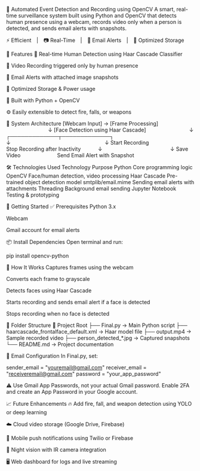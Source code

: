 🎥 Automated Event Detection and Recording using OpenCV
A smart, real-time surveillance system built using Python and OpenCV
that detects human presence using a webcam, records video only when a person is detected,
and sends email alerts with snapshots.

⚡ Efficient | 📷 Real-Time | 📩 Email Alerts | 💾 Optimized Storage

📌 Features
🎯 Real-time Human Detection using Haar Cascade Classifier

🎥 Video Recording triggered only by human presence

📨 Email Alerts with attached image snapshots

💽 Optimized Storage & Power usage

🧠 Built with Python + OpenCV

⚙️ Easily extensible to detect fire, falls, or weapons

📸 System Architecture
[Webcam Input] → [Frame Processing]
        ↓
[Face Detection using Haar Cascade]
        ↓
┌─────────────┬─────────────┐
↓                  ↓
Start Recording       Stop Recording after Inactivity
   ↓             ↓
Save Video       Send Email Alert with Snapshot

🛠️ Technologies Used
Technology	Purpose
Python	Core programming logic
OpenCV	Face/human detection, video processing
Haar Cascade	Pre-trained object detection model
smtplib/email.mime	Sending email alerts with attachments
Threading	Background email sending
Jupyter Notebook	Testing & prototyping

🚀 Getting Started
✅ Prerequisites
Python 3.x

Webcam

Gmail account for email alerts

📦 Install Dependencies
Open terminal and run:

pip install opencv-python

🧠 How It Works
Captures frames using the webcam

Converts each frame to grayscale

Detects faces using Haar Cascade

Starts recording and sends email alert if a face is detected

Stops recording when no face is detected

📂 Folder Structure
📁 Project Root
├── Final.py → Main Python script
├── haarcascade_frontalface_default.xml → Haar model file
├── output.mp4 → Sample recorded video
├── person_detected_*.jpg → Captured snapshots
└── README.md → Project documentation

📧 Email Configuration
In Final.py, set:

sender_email = "youremail@gmail.com"
receiver_email = "receiveremail@gmail.com"
password = "your_app_password"

⚠️ Use Gmail App Passwords, not your actual Gmail password.
Enable 2FA and create an App Password in your Google account.

📈 Future Enhancements
🔥 Add fire, fall, and weapon detection using YOLO or deep learning

☁️ Cloud video storage (Google Drive, Firebase)

📱 Mobile push notifications using Twilio or Firebase

🌙 Night vision with IR camera integration

🖥️ Web dashboard for logs and live streaming
